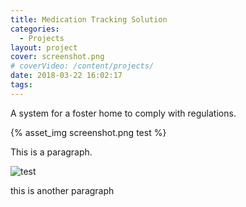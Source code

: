 ```yaml
---
title: Medication Tracking Solution
categories:
  - Projects
layout: project
cover: screenshot.png
# coverVideo: /content/projects/
date: 2018-03-22 16:02:17
tags:
---
```

A system for a foster home to comply with regulations.

<!-- more -->
{% asset_img screenshot.png test %}

This is a paragraph.  

![test](screenshot.png)

this is another paragraph

